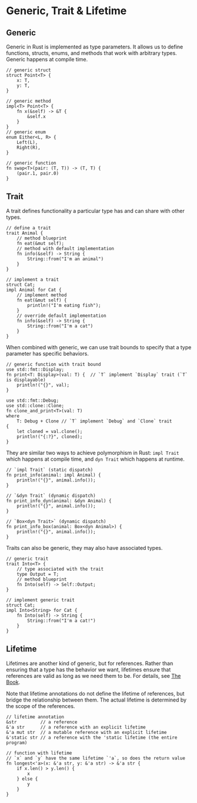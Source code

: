 # Generic, Trait & Lifetime

## Generic

Generic in Rust is implemented as type parameters. It allows us to define
functions, structs, enums, and methods that work with arbitrary types.
Generic happens at compile time.

```rust,noplayground
// generic struct
struct Point<T> {
    x: T,
    y: T,
}

// generic method
impl<T> Point<T> {
    fn x(&self) -> &T {
        &self.x
    }
}
// generic enum
enum Either<L, R> {
    Left(L),
    Right(R),
}

// generic function
fn swap<T>(pair: (T, T)) -> (T, T) {
    (pair.1, pair.0)
}
```

## Trait

A trait defines functionality a particular type has and can share with other types.

```rust,noplayground
// define a trait
trait Animal {
    // method blueprint
    fn eat(&mut self);
    // method with default implementation
    fn info(&self) -> String {
        String::from("I'm an animal")
    }
}

// implement a trait
struct Cat;
impl Animal for Cat {
    // implement method
    fn eat(&mut self) {
        println!("I'm eating fish");
    }
    // override default implementation
    fn info(&self) -> String {
        String::from("I'm a cat")
    }
}
```

When combined with generic, we can use trait bounds to specify that a type
parameter has specific behaviors.

```rust,noplayground
// generic function with trait bound
use std::fmt::Display;
fn print<T: Display>(val: T) {  // `T` implement `Display` trait (`T` is displayable)
    println!("{}", val);
}

use std::fmt::Debug;
use std::clone::Clone;
fn clone_and_print<T>(val: T)
where
    T: Debug + Clone // `T` implement `Debug` and `Clone` trait
{
    let cloned = val.clone();
    println!("{:?}", cloned);
}
```

They are similar two ways to achieve polymorphism in Rust: `impl Trait` which
happens at compile time, and `dyn Trait` which happens at runtime.

```rust,noplayground
// `impl Trait` (static dispatch)
fn print_info(animal: impl Animal) {
    println!("{}", animal.info());
}

// `&dyn Trait` (dynamic dispatch)
fn print_info_dyn(animal: &dyn Animal) {
    println!("{}", animal.info());
}

// `Box<dyn Trait>` (dynamic dispatch)
fn print_info_box(animal: Box<dyn Animal>) {
    println!("{}", animal.info());
}
```

Traits can also be generic, they may also have associated types.

```rust,noplayground
// generic trait
trait Into<T> {
    // type associated with the trait
    type Output = T;
    // method blueprint
    fn Into(self) -> Self::Output;
}

// implement generic trait
struct Cat;
impl Into<String> for Cat {
    fn Into(self) -> String {
        String::from("I'm a cat!")
    }
}
```

## Lifetime

Lifetimes are another kind of generic, but for references. Rather than ensuring
that a type has the behavior we want, lifetimes ensure that references are
valid as long as we need them to be. For details, see
[The Book](https://doc.rust-lang.org/book/ch10-03-lifetime-syntax.html).

Note that lifetime annotations do not define the lifetime of references, but
bridge the relationship between them. The actual lifetime is determined by the
scope of the references.

```rust,noplayground
// lifetime annotation
&str         // a reference
&'a str      // a reference with an explicit lifetime
&'a mut str  // a mutable reference with an explicit lifetime
&'static str // a reference with the 'static lifetime (the entire program)

// function with lifetime
// `x` and `y` have the same lifetime `'a`, so does the return value
fn longest<'a>(x: &'a str, y: &'a str) -> &'a str {
    if x.len() > y.len() {
        x
    } else {
        y
    }
}
```
